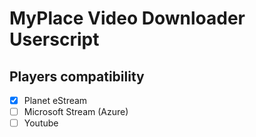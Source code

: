 # MyPlace Video Downloader Userscript
## Players compatibility
- [x] Planet eStream
- [ ] Microsoft Stream (Azure)
- [ ] Youtube